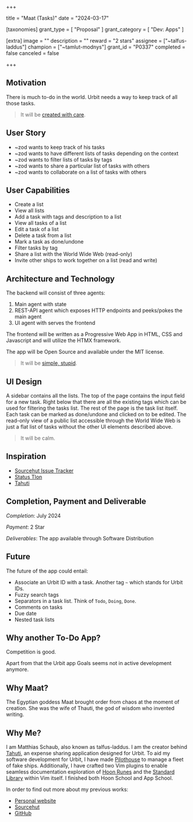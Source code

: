 +++

title = "Maat (Tasks)"
date = "2024-03-17"

[taxonomies]
grant_type = [ "Proposal" ]
grant_category = [ "Dev: Apps" ]

[extra]
image = ""
description = ""
reward = "2 stars"
assignee = ["~talfus-laddus"]
champion = ["~tamlut-modnys"]
grant_id = "P0337"
completed = false
canceled = false

+++

## Motivation



There is much to-do in the world. Urbit needs a way to keep track of all those tasks.
> It will be [created with care](https://www.createwcare.com/).

## User Story

* ~zod wants to keep track of his tasks
* ~zod wants to have different lists of tasks depending on the context
* ~zod wants to filter lists of tasks by tags
* ~zod wants to share a particular list of tasks with others
* ~zod wants to collaborate on a list of tasks with others


## User Capabilities

* Create a list
* View all lists
* Add a task with tags and description to a list
* View all tasks of a list
* Edit a task of a list
* Delete a task from a list
* Mark a task as done/undone
* Filter tasks by tag
* Share a list with the World Wide Web (read-only)
* Invite other ships to work together on a list (read and write)


## Architecture and Technology


The backend will consist of three agents:
1. Main agent with state
2. REST-API agent which exposes HTTP endpoints and peeks/pokes the main agent
3. UI agent with serves the frontend

The frontend will be written as a Progressive Web App in HTML, CSS and
Javascript and will utilize the HTMX framework.

The app will be Open Source and available under the MIT license.

> It will be [simple, stupid](https://en.wikipedia.org/wiki/KISS_principle).


## UI Design

A sidebar contains all the lists.
The top of the page contains the input field for a new task.
Right below that there are all the existing tags which can be used for filtering the tasks list.
The rest of the page is the task list itself.
Each task can be marked as done/undone and clicked on to be edited.
The read-only view of a public list accessible through the World Wide Web is
just a flat list of tasks without the other UI elements described above.

> It will be calm.

## Inspiration

- [Sourcehut Issue Tracker](https://todo.sr.ht/~sircmpwn/todo.sr.ht)
- [Status Tlon](https://status.tlon.io/)
- [Tahuti](https://github.com/matthiasschaub/tahuti)


## Completion, Payment and Deliverable

*Completion*: July 2024

*Payment*: 2 Star

*Deliverables*: The app available through Software Distribution


## Future

The future of the app could entail:

- Associate an Urbit ID with a task. Another tag `~` which stands for Urbit IDs.
- Fuzzy search tags
- Separators in a task list. Think of `Todo`, `Doing`, `Done`.
- Comments on tasks
- Due date
- Nested task lists


## Why another To-Do App?

Competition is good.

Apart from that the Urbit app Goals seems not in active development anymore.

## Why Maat?

The Egyptian goddess Maat brought order from chaos at the moment of creation.
She was the wife of Thauti, the god of wisdom who invented writing.

## Why Me?

I am Matthias Schaub, also known as talfus-laddus. I am the creator behind [Tahuti](github.com/matthiasschaub/tahuti),
an expense sharing application designed for Urbit. To aid my software development
for Urbit, I have made [Pilothouse](github.com/matthiasschaub/pilothouse) to manage a fleet of fake ships.
Additionally, I have crafted two Vim plugins to enable seamless documentation
exploration of [Hoon Runes](https://github.com/matthiasschaub/hoon-runes.vim) and the [Standard Library](https://github.com/matthiasschaub/hoon-stdlib.vim) within Vim itself.
I finished both Hoon School and App School.

In order to find out more about my previous works:

- [Personal website](https://talfus-laddus.de/)
- [Sourcehut](https://git.sr.ht/)
- [GitHub](https://github.com/matthiasschaub)
